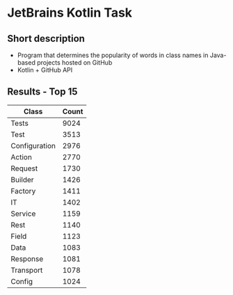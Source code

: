 # JetBrains Kotlin Task

## Short description

- Program that determines the popularity of words in class names in Java-based projects hosted on GitHub
- Kotlin + GitHub API

## Results - Top 15

Class | Count
--- | --- |
Tests | 9024
Test | 3513
Configuration | 2976
Action | 2770
Request | 1730
Builder | 1426
Factory | 1411
IT | 1402
Service | 1159
Rest | 1140
Field | 1123
Data | 1083
Response | 1081
Transport | 1078
Config | 1024
